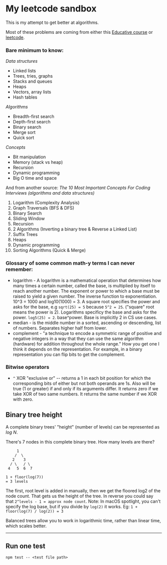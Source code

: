 # My leetcode sandbox

This is my attempt to get better at algorithms.

Most of these problems are coming from either this [Educative course](https://www.educative.io/courses/grokking-the-coding-interview) or [leetcode](https://leetcode.com/problemset/all).

### Bare minimum to know:

_Data structures_

- Linked lists
- Trees, tries, graphs
- Stacks and queues
- Heaps
- Vectors, array lists
- Hash tables

_Algorithms_

- Breadth-first search
- Depth-first search
- Binary search
- Merge sort
- Quick sort

_Concepts_

- Bit manipulation
- Memory (stack vs heap)
- Recursion
- Dynamic programming
- Big O time and space

And from another source:
_The 10 Most Important Concepts For Coding Interviews (algorithms and data structures)_

1. Logarithm (Complexity Analysis)
2. Graph Traversals (BFS & DFS)
3. Binary Search
4. Sliding Window
5. Recursion
6. 2 Algorithms (Inverting a binary tree & Reverse a Linked List)
7. Suffix Trees
8. Heaps
9. Dynamic programming
10. Sorting Algorithms (Quick & Merge)

### Glossary of some common math-y terms I can never remember:

- logarithm - A logarithm is a mathematical operation that determines how many times a certain number, called the base, is multiplied by itself to reach another number. The exponent or power to which a base must be raised to yield a given number. The inverse function to exponentiation. 10^3 = 1000 and log10(1000) = 3. A square root specifies the power and asks for the base, e.g `sqrt(25) = 5` because `5^2 = 25`. ("square" root means the power is 2). Logarithms specificy the base and asks for the power. `log5(25) = 2`. base^power. Base is implicitly 2 in CS use cases.
- median - is the middle number in a sorted, ascending or descending, list of numbers. Separates higher half from lower.
- complement - "a technique to encode a symmetric range of positive and negative integers in a way that they can use the same algorithm (hardware) for addition throughout the whole range." How you get one I think it depends on the representation. For example, in a binary representation you can flip bits to get the complement.

### Bitwise operators

- `^` XOR "exclusive or" -- returns a 1 in each bit position for which the corresponding bits of either but not both operands are 1s. Also will be true (1 or greater) if and only if its arguments differ. It returns zero if we take XOR of two same numbers. It returns the same number if we XOR with zero.

## Binary tree height

A complete binary trees' "height" (number of levels) can be represented as _log N_.

There's 7 nodes in this complete binary tree. How many levels are there?

```
     1
    /  \
   2    3
  / \   / \
 4   5  6  7
```

```
1 + floor(log(7))
= 3 levels
```

The first, root level is added in manually, then we get the floored log2 of the node count. That gets us the height of the tree.
In reverse you could say that `2^levels - 1 = approx node count`.
Note: In macOS spotlight, you can't specify the log base, but if you divide by `log(2)` it works. Eg: `1 + floor(log(7) / log(2)) = 3`

Balanced trees allow you to work in logarithmic time, rather than linear time, which scales better.

---

## Run one test

```
npm test -- <test file path>
```
